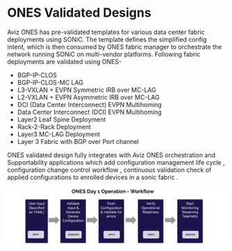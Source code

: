 # <b> ONES Validated Designs </b>

Aviz ONES has pre-validated templates for various data center fabric deployments using SONiC. The template defines the simplified config intent, which is then consumed by ONES fabric manager to orchestrate the network running SONiC on multi-vendor platforms. Following fabric deployments are validated using ONES-


- BGP-IP-CLOS
- BGP-IP-CLOS-MC LAG 
- L3-VXLAN + EVPN Symmetric IRB over MC-LAG
- L2-VXLAN + EVPN Asymmetric IRB over MC-LAG
- DCI (Data Center Interconnect) EVPN Multihoming
- Data Center Interconnect (DCI) EVPN Multihoming 
- Layer2 Leaf Spine Deployment  
- Rack-2-Rack Deployment
- Layer3  MC-LAG Deployment 
- Layer 3 Fabric with BGP over Port channel 



ONES validated design fully integrates with Aviz ONES orchestration and Supportability applications which add configuration management life cycle , configuration change control workflow , continuous validation check of applied configurations to enrolled devices in a sonic fabric .

![configuration](../img/day1_ones.png)

